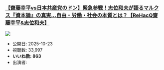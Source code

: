 ### [【齋藤幸平vs日本共産党のドン】緊急参戦！志位和夫が語るマルクス『資本論』の真実…自由・労働・社会の本質とは？【ReHacQ齋藤幸平&志位和夫】](https://www.youtube.com/watch?v=DEMH8VS6sns)
[![](https://img.youtube.com/vi/DEMH8VS6sns/sddefault.jpg)](https://www.youtube.com/watch?v=DEMH8VS6sns)
-   公開日: 2025-10-23
-   視聴数: 33,997
-   **いいね数: 863**
-   出演者: 
